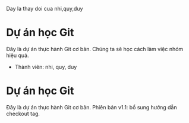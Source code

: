 Day la thay doi cua nhi,quy,duy
# Dự án học Git

Đây là dự án thực hành Git cơ bản.
Chúng ta sẽ học cách làm việc nhóm hiệu quả.

- Thành viên: nhi, quy, duy


# Dự án học Git

Đây là dự án thực hành Git cơ bản.
Phiên bản v1.1: bổ sung hướng dẫn checkout tag.